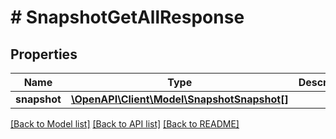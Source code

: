 # # SnapshotGetAllResponse

## Properties

Name | Type | Description | Notes
------------ | ------------- | ------------- | -------------
**snapshot** | [**\OpenAPI\Client\Model\SnapshotSnapshot[]**](SnapshotSnapshot.md) |  | [optional]

[[Back to Model list]](../../README.md#models) [[Back to API list]](../../README.md#endpoints) [[Back to README]](../../README.md)
